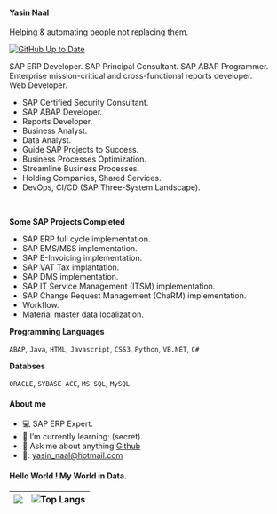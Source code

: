 

#### Yasin Naal
Helping & automating people not replacing them.

[![GitHub Up to Date](https://github.com/yasinnaal/yn-github-markdown-cheatsheet/actions/workflows/rep-actions.yml/badge.svg)](https://github.com/yasinnaal/yn-github-markdown-cheatsheet/actions/workflows/rep-actions.yml)

SAP ERP Developer. SAP Principal Consultant. 
SAP ABAP Programmer.<br>
Enterprise mission-critical and cross-functional reports developer. <br>
Web Developer.  <br>

- SAP Certified Security Consultant.
- SAP ABAP Developer.
- Reports Developer. 
- Business Analyst.
- Data Analyst.
- Guide SAP Projects to Success.
- Business Processes Optimization.
- Streamline Business Processes.
- Holding Companies, Shared Services.
- DevOps, CI/CD (SAP Three-System Landscape).

<br>

**Some SAP Projects Completed**<br>

- SAP ERP full cycle implementation.
- SAP EMS/MSS implementation.
- SAP E-Invoicing implementation.
- SAP VAT Tax implantation.
- SAP DMS implementation.
- SAP IT Service Management (ITSM) implementation. 
- SAP Change Request Management (ChaRM) implementation.
- Workflow.
- Material master data localization. 

**Programming Languages**

`ABAP`, `Java`, `HTML`, `Javascript`, `CSS3`, `Python`, `VB.NET`, `C#`

**Databses**

`ORACLE`, `SYBASE ACE`, `MS SQL`, `MySQL`

#### About me
 
- :computer: SAP ERP Expert.
- :rocket: I’m currently learning: (secret).
- 💬 Ask me about anything [Github](https://github.com/yasinnaal/yasinnaal/issues)
- 📧: yasin_naal@hotmail.com 


#### Hello World ! My World in Data.

|![](https://github-readme-stats.vercel.app/api?username=yasinnaal&&show_icons=true&theme=buefy&hide_border=true)|![Top Langs](https://github-readme-stats.vercel.app/api/top-langs/?username=yasinnaal&layout=compact&hide_border=true)|
|---|---|


